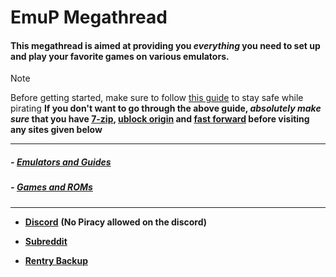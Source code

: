 # EmuP Megathread

 ####  This megathread is aimed at providing you *everything* you need to set up and play your favorite games on various emulators. 

> [!NOTE]
> Before getting started, make sure to follow [this guide](https://rentry.org/128bbtips) to stay safe while pirating
    **If you don't want to go through the above guide, *absolutely make sure* that you have [7-zip](https://www.7-zip.org/), [ublock origin](https://ublockorigin.com/) and [fast forward](https://fastforward.team/) before visiting any sites given below**
***

##### - [Emulators and Guides](https://github.com/Abd-007/EmuP-Megathread/blob/main/Emu.md)

##### - [Games and ROMs](https://github.com/Abd-007/EmuP-Megathread/blob/main/Games.md)


***

- [**Discord**](https://discord.gg/Zp3NEGQme4) **(No Piracy allowed on the discord)**
 
- [**Subreddit**](https://www.reddit.com/r/EmulationPiracy/)

- [**Rentry Backup**](https://rentry.org/emupmega)
